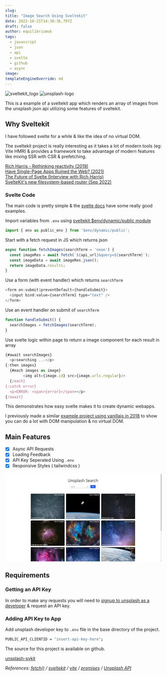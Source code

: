 ```yaml
---
slug:
title: "Image Search Using Sveltekit"
date: 2022-10-21T14:38:36.797Z
draft: false
author: equilibriumuk
tags:
  - javascript
  - json
  - api
  - svelte
  - github
  - async
image:
templateEngineOverride: md
---
```


<p class="text-center"><img class="inline" src="/media/logos/svelte.svg" alt="sveltekit_logo" width="15%"> <img class="inline dark-logo" src="/media/images/2019/05/unsplash.svg" alt="unsplash-logo" width="15%"></p>

This is a example of a sveltekit app which renders an array of images from the unsplash json api utilizing some features of sveltekit.

## Why Sveltekit

I have followed svelte for a while & like the idea of no virtual DOM.

The sveltekit project is really interesting as it takes a lot of modern tools (eg: Vite HMR) & provides a framework to take advantage of modern features like mixing SSR with CSR & prefetching.

<i class="fa-brands fa-youtube yt-red"></i> <a href="https://www.youtube.com/watch?v=AdNJ3fydeao" target="_blank" rel="noopener noreferrer">Rich Harris - Rethinking reactivity (2019)</a><br />
<i class="fa-brands fa-youtube yt-red"></i> <a href="https://www.youtube.com/watch?v=860d8usGC0o" target="_blank" rel="noopener noreferrer">Have Single-Page Apps Ruined the Web? (2021)</a><br />
<i class="fa-brands fa-youtube yt-red"></i> <a href="https://www.youtube.com/watch?v=uQntFkK8Z54" target="_blank" rel="noopener noreferrer">The Future of Svelte (Interview with Rich Harris)</a><br />
<i class="fa-solid fa-link"></i> <a href="https://svelte.dev/blog/whats-new-in-svelte-september-2022" target="_blank" rel="noopener noreferrer">SvelteKit's new filesystem-based router (Sep 2022)</a><br />

### Svelte Code

The main code is pretty simple & the <a href="https://svelte.dev/docs" aria-label="Svelte Docs" target="_blank" rel="noopener noreferrer">svelte docs</a> have some really good examples.

Import variables from `.env` using <a href="https://kit.svelte.dev/docs/modules#$env-dynamic-public" aria-label="Svelte Docs" target="_blank" rel="noopener noreferrer">sveltekit $env/dynamic/public module</a>

```js
import { env as public_env } from '$env/dynamic/public';
```

Start with a fetch request in JS which returns json

```js
async function fetchImages(searchTerm = 'neon') {
  const imageRes = await fetch(`${api_url}&query=${searchTerm}`);
  const imageData = await imageRes.json();
  return imageData.results;
}
```

Use a form (with event handler) which returns `searchTerm`

```js
<form on:submit|preventDefault={handleSubmit}>
  <input bind:value={searchTerm} type="text" />
</form>
```

Use an event handler on submit of `searchTerm`

```js
function handleSubmit() {
  searchImages = fetchImages(searchTerm);
}
```

Use svelte logic within page to return a image component for each result in array

```js
{#await searchImages}
  <p>searching ...</p>
{:then images}
  {#each images as image}
        <img alt={image.id} src={image.urls.regular}/>
  {/each}
{:catch error}
  <p>ERROR: <span>{error}</span></p>
{/await}
```

This demonstrates how easy svelte makes it to create dynamic webapps.

I previously made a similar <a href="/2018/08/01/unsplash-javascript-search/" target="_blank">example project using vanillajs in 2018</a> to show you can do a lot with DOM manipulation & no virtual DOM.

## Main Features

- [x] Async API Requests
- [x] Loading Feedback
- [x] API Key Seperated Using `.env`
- [x] Responsive Styles ( tailwindcss )

![unsplash_svkit_screenshot](../_media/images/2022/unsplash-svkit-ss.jpg)

## Requirements

### Getting an API Key

In order to make any requests you will need to <a href="https://unsplash.com/developers" target="_blank">signup to unsplash as a developer</a> & request an API key.

### Adding API Key to App

Add unsplash developer key to `.env` file in the base directory of the project.

```bash
PUBLIC_API_CLIENTID = "insert-api-key-here";
```

The source for this project is available on github.

<a class="github" href="https://github.com/equk/unsplash-svkit" aria-label="View on GitHub" target="_blank" rel="noopener noreferrer"><i class="fa-brands fa-github"></i> unsplash-svkit</a>

<p class="text-right"><em>References: <a href="https://developer.mozilla.org/en-US/docs/Web/API/Fetch_API/Using_Fetch" target="_blank">fetch()</a> / <a href="https://kit.svelte.dev/" target="_blank">sveltekit</a> / <a href="https://vitejs.dev/" target="_blank">vite</a> / <a href="https://developer.mozilla.org/en-US/docs/Web/JavaScript/Reference/Global_Objects/Promise" target="_blank">promises</a> / <a href="https://unsplash.com/developers" target="_blank">Unsplash API</a></em></p>
